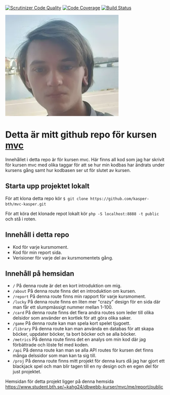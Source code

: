 [![Scrutinizer Code Quality](https://scrutinizer-ci.com/g/kasper-bth/mvc-kasper/badges/quality-score.png?b=master)](https://scrutinizer-ci.com/g/kasper-bth/mvc-kasper/?branch=master) [![Code Coverage](https://scrutinizer-ci.com/g/kasper-bth/mvc-kasper/badges/coverage.png?b=master)](https://scrutinizer-ci.com/g/kasper-bth/mvc-kasper/?branch=master) [![Build Status](https://scrutinizer-ci.com/g/kasper-bth/mvc-kasper/badges/build.png?b=master)](https://scrutinizer-ci.com/g/kasper-bth/mvc-kasper/build-status/master)

![En bild på mig](/public/img/jag.png "En bild på mig")

# Detta är mitt github repo för kursen <a href="https://dbwebb.se/kurser/mvc-v2">mvc</a>
Innehållet i detta repo är för kursen mvc. Här finns all kod som jag har skrivit för kursen mvc med olika taggar för att se hur min kodbas har ändrats under kursens gång samt hur kodbasen ser ut för slutet av kursen.

## Starta upp projektet lokalt

För att klona detta repo kör  `$ git clone https://github.com/kasper-bth/mvc-kasper.git`

För att köra det klonade repot lokalt kör `php -S localhost:8888 -t public` och stå i roten.

## Innehåll i detta repo

- Kod för varje kursmoment.
- Kod för min report sida.
- Verisioner för varje del av kursmomentets gång.

## Innehåll på hemsidan
- `/` På denna route är det en kort introduktion om mig.
- `/about` På denna route finns det en  introduktion om kursen.
- `/report` På denna route finns min rapport för varje kursmoment.
- `/lucky` På denna route finns en liten mer "crazy" design för en sida där man får ett slumpmässigt nummer mellan 1-100.
- `/card` På denna route finns det flera andra routes som leder till olika delsidor som använder en kortlek för att göra olika saker.
- `/game` På denna route kan man spela kort spelet tjugoett.
- `/library` På denna route kan man använda en databas för att skapa böcker, uppdater böcker, ta bort böcker och se alla böcker.
- `/metrics` På denna route finns det en analys om min kod där jag förbättrade och löste fel med koden.
- `/api` På denna route kan man se alla API routes för kursen det finns många delssidor som man kan ta sig till.
- `/proj` På denna route finns mitt projekt för denna kurs då jag har gjort ett blackjack spel och man blir tagen till en ny design och en egen del för just projektet.      

Hemsidan för detta projekt ligger på denna hemsida <a href="https://www.student.bth.se/~kahg24/dbwebb-kurser/mvc/me/report/public/">https://www.student.bth.se/~kahg24/dbwebb-kurser/mvc/me/report/public</a>

